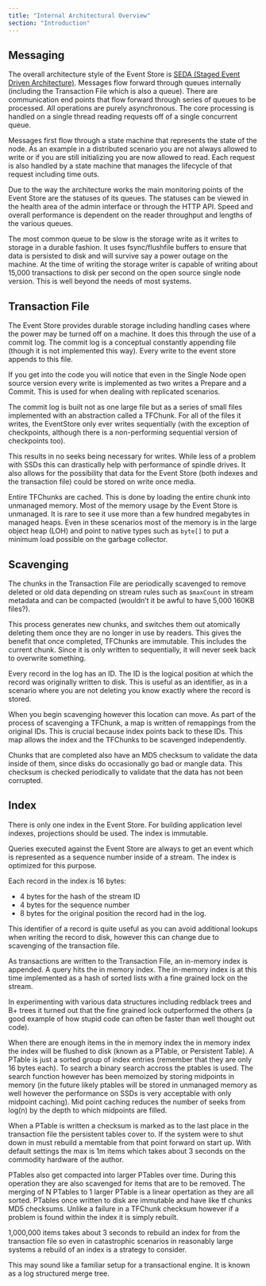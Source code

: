 ```yaml
---
title: "Internal Architectural Overview"
section: "Introduction"
---
```


## Messaging

The overall architecture style of the Event Store is [SEDA (Staged Event Driven Architecture)](http://www.eecs.harvard.edu/~mdw/proj/seda/). Messages flow forward through queues internally (including the Transaction File which is also a queue). There are communication end points that flow forward through series of queues to be processed. All operations are purely asynchronous. The core processing is handled on a single thread reading requests off of a single concurrent queue.

Messages first flow through a state machine that represents the state of the node. As an example in a distributed scenario you are not always allowed to write or if you are still initializing you are now allowed to read. Each request is also handled by a state machine that manages the lifecycle of that request including time outs.

Due to the way the architecture works the main monitoring points of the Event Store are the statuses of its queues. The statuses can be viewed in the health area of the admin interface or through the HTTP API. Speed and overall performance is dependent on the reader throughput and lengths of the various queues.

The most common queue to be slow is the storage write as it writes to storage in a durable fashion. It uses fsync/flushfile buffers to ensure that data is persisted to disk and will survive say a power outage on the machine. At the time of writing the storage writer is capable of writing about 15,000 transactions to disk per second on the open source single node version. This is well beyond the needs of most systems.

## Transaction File

The Event Store provides durable storage including handling cases where the power may be turned off on a machine. It does this through the use of a commit log. The commit log is a conceptual constantly appending file (though it is not implemented this way). Every write to the event store appends to this file.

If you get into the code you will notice that even in the Single Node open source version every write is implemented as two writes a Prepare and a Commit. This is used for when dealing with replicated scenarios.

The commit log is built not as one large file but as a series of small files implemented with an abstraction called a TFChunk. For all of the files it writes, the EventStore only ever writes sequentially (with the exception of checkpoints, although there is a non-performing sequential version of checkpoints too).

This results in no seeks being necessary for writes. While less of a problem with SSDs this can drastically help with performance of spindle drives. It also allows for the possibility that data for the Event Store (both indexes and the transaction file) could be stored on write once media.

Entire TFChunks are cached. This is done by loading the entire chunk into unmanaged memory. Most of the memory usage by the Event Store is unmanaged. It is rare to see it use more than a few hundred megabytes in managed heaps. Even in these scenarios most of the memory is in the large object heap (LOH) and point to native types such as `byte[]` to put a minimum load possible on the garbage collector.

## Scavenging

The chunks in the Transaction File are periodically scavenged to remove deleted or old data depending on stream rules such as `$maxCount` in stream metadata and can be compacted (wouldn’t it be awful to have 5,000 160KB files?).

This process generates new chunks, and switches them out atomically deleting them once they are no longer in use by readers. This gives the benefit that once completed, TFChunks are immutable. This includes the current chunk. Since it is only written to sequentially, it will never seek back to overwrite something.

Every record in the log has an ID. The ID is the logical position at which the record was originally written to disk. This is useful as an identifier, as in a scenario where you are not deleting you know exactly where the record is stored.

When you begin scavenging however this location can move. As part of the process of scavenging a TFChunk, a map is written of remappings from the original IDs. This is crucial because index points back to these IDs. This map allows the index and the TFChunks to be scavenged independently.

Chunks that are completed also have an MD5 checksum to validate the data inside of them, since disks do occasionally go bad or mangle data. This checksum is checked periodically to validate that the data has not been corrupted.

## Index

There is only one index in the Event Store. For building application level indexes, projections should be used. The index is immutable.

Queries executed against the Event Store are always to get an event which is represented as a sequence number inside of a stream. The index is optimized for this purpose.

Each record in the index is 16 bytes:

- 4 bytes for the hash of the stream ID
- 4 bytes for the sequence number
- 8 bytes for the original position the record had in the log.

This identifier of a record is quite useful as you can avoid additional lookups when writing the record to disk, however this can change due to scavenging of the transaction file.

As transactions are written to the Transaction File, an in-memory index is appended. A query hits the in memory index. The in-memory index is at this time implemented as a hash of sorted lists with a fine grained lock on the stream.

In experimenting with various data structures including redblack trees and B+ trees it turned out that the fine grained lock outperformed the others (a good example of how stupid code can often be faster than well thought out code).

When there are enough items in the in memory index the in memory index the index will be flushed to disk (known as a PTable, or Persistent Table). A PTable is just a sorted group of index entries (remember that they are only 16 bytes each). To search a binary search accross the ptables is used. The search function however has been memoized by storing midpoints in memory (in the future likely ptables will be stored in unmanaged memory as well however the performance on SSDs is very acceptable with only midpoint caching). Mid point caching reduces the number of seeks from log(n) by the depth to which midpoints are filled.

When a PTable is written a checksum is marked as to the last place in the transaction file the persistent tables cover to. If the system were to shut down in must rebuild a memtable from that point forward on start up. With default settings the max is 1m items which takes about 3 seconds on the commodity hardware of the author.

PTables also get compacted into larger PTables over time. During this operation they are also scavenged for items that are to be removed. The merging of N PTables to 1 larger PTable is a linear opertation as they are all sorted. PTables once written to disk are immutable and have like tf chunks MD5 checksums. Unlike a failure in a TFChunk checksum however if a problem is found within the index it is simply rebuilt.

1,000,000 items takes about 3 seconds to rebuild an index for from the transaction file so even in catastrophic scenarios in reasonably large systems a rebuild of an index is a strategy to consider.

This may sound like a familiar setup for a transactional engine. It is known as a log structured merge tree.